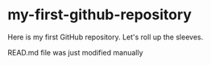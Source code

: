 # my-first-github-repository
Here is my first GitHub repository. Let's roll up the sleeves.

READ.md file was just modified manually
